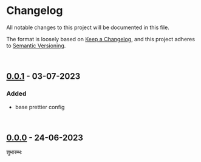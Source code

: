# Changelog

All notable changes to this project will be documented in this file.

The format is loosely based on [Keep a Changelog][changelog],
and this project adheres to [Semantic Versioning][semver].

<br>

## [0.0.1] - 03-07-2023

### Added

- base prettier config

<br>

## [0.0.0] - 24-06-2023

शुभारम्भः

[0.0.1]: https://github.com/mrjadeja/vishesh/commit/81081cd513cd4e599f1508e1fb339ba027d45c9e "Initial Setup"
[0.0.0]: https://github.com/mrjadeja/vishesh/commit/0be58e6a1c46e655452249712c55dbc8f496091f "Initial commit"
[changelog]: https://keepachangelog.com/en/1.0.0/ "Keep a changelog guide"
[semver]: https://semver.org/spec/v2.0.0.html "Semantic versioning"
